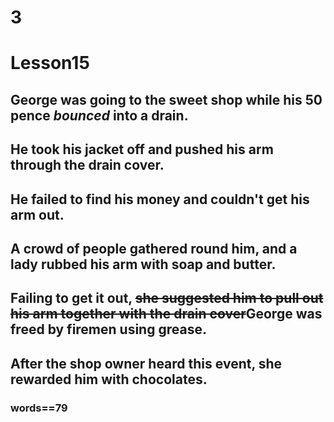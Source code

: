 # 3
# Lesson15
## George was going to the sweet shop while his 50 pence ***bounced*** into a drain.
## He took his jacket off and pushed his arm through the drain cover.
## He failed to find his money and couldn't get his arm out.
## A crowd of people gathered round him, and a lady rubbed his arm with soap and butter.
## Failing to get it out, ~~she suggested him to pull out his arm together with the drain cover~~George was freed by firemen using grease.
## After the shop owner heard this **event**, she rewarded him with chocolates.
### words==79
